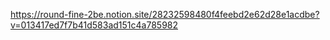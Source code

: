 https://round-fine-2be.notion.site/28232598480f4feebd2e62d28e1acdbe?v=013417ed7f7b41d583ad151c4a785982
